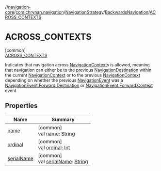 //[navigation-core](../../../../../index.md)/[com.chrynan.navigation](../../../index.md)/[NavigationStrategy](../../index.md)/[BackwardsNavigation](../index.md)/[ACROSS_CONTEXTS](index.md)

# ACROSS_CONTEXTS

[common]\
[ACROSS_CONTEXTS](index.md)

Indicates that navigation across [NavigationContext](../../../-navigation-context/index.md)s is allowed, meaning that navigation can either be to the previous [NavigationDestination](../../../index.md#1223765350%2FClasslikes%2F-215881696) within the current [NavigationContext](../../../-navigation-context/index.md) or to the previous [NavigationContext](../../../-navigation-context/index.md) depending on whether the previous [NavigationEvent](../../../-navigation-event/index.md) was a [NavigationEvent.Forward.Destination](../../../-navigation-event/-forward/-destination/index.md) or [NavigationEvent.Forward.Context](../../../-navigation-event/-forward/-context/index.md) event

## Properties

| Name | Summary |
|---|---|
| [name](../../-destination-retention/-c-l-e-a-r/index.md#-372974862%2FProperties%2F-215881696) | [common]<br>val [name](../../-destination-retention/-c-l-e-a-r/index.md#-372974862%2FProperties%2F-215881696): [String](https://kotlinlang.org/api/latest/jvm/stdlib/kotlin/-string/index.html) |
| [ordinal](../../-destination-retention/-c-l-e-a-r/index.md#-739389684%2FProperties%2F-215881696) | [common]<br>val [ordinal](../../-destination-retention/-c-l-e-a-r/index.md#-739389684%2FProperties%2F-215881696): [Int](https://kotlinlang.org/api/latest/jvm/stdlib/kotlin/-int/index.html) |
| [serialName](../serial-name.md) | [common]<br>val [serialName](../serial-name.md): [String](https://kotlinlang.org/api/latest/jvm/stdlib/kotlin/-string/index.html) |
